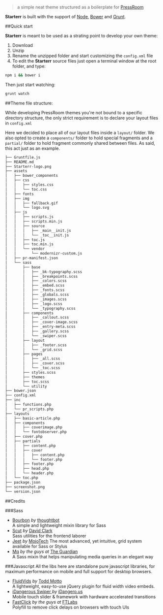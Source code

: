 > a simple neat theme structured as a boilerplate for [PressRoom](http://press-room.io)    

**Starterr** is built with the support of [Node](http://nodejs.org/), [Bower](http://bower.io/) and [Grunt](http://gruntjs.com/). 

##Quick start

**Starterr** is meant to be used as a strating point to develop your own theme:

1. Download
2. Unzip
3. Rename the unzipped folder and start customizing the `config.xml` file 
4. To edit the **Starterr** source files just open a terminal window at the root folder, and type:

```bash
npm i && bower i
```
Then just start watching:

```bash
grunt watch
```

##Theme file structure:

While developing PressRoom themes you're not bound to a specific directory structure, the only strict requirement is to declare your layout files in `config.xml`

Here we decided to place all of our layout files inside a `layout/` folder. We also opted to create a `components/` folder to hold special fragments and a `partial/` folder to hold fragment commonly shared between files. As said, this act just as an example. 

```bash
├── Gruntfile.js
├── README.md
├── Starterr-logo.png
├── assets
│   ├── bower_components
│   ├── css
│   │   ├── styles.css
│   │   └── toc.css
│   ├── fonts
│   ├── img
│   │   ├── fallback.gif
│   │   └── logo.svg
│   ├── js
│   │   ├── scripts.js
│   │   ├── scripts.min.js
│   │   ├── source
│   │   │   ├── _main__init.js
│   │   │   └── _toc__init.js
│   │   ├── toc.js
│   │   ├── toc.min.js
│   │   └── vendor
│   │       └── modernizr-custom.js
│   ├── pr-manifest.json
│   └── sass
│       ├── base
│       │   ├── _bk-typography.scss
│       │   ├── _breakpoints.scss
│       │   ├── _colors.scss
│       │   ├── _embed.scss
│       │   ├── _fonts.scss
│       │   ├── _globals.scss
│       │   ├── _images.scss
│       │   ├── _logo.scss
│       │   └── _typography.scss
│       ├── components
│       │   ├── _callout.scss
│       │   ├── _cover-image.scss
│       │   ├── _entry-meta.scss
│       │   ├── _gallery.scss
│       │   └── _swiper.scss
│       ├── layout
│       │   ├── _footer.scss
│       │   └── _grid.scss
│       ├── pages
│       │   ├── _all.scss
│       │   ├── _cover.scss
│       │   └── _toc.scss
│       ├── styles.scss
│       ├── themes
│       ├── toc.scss
│       └── utility
├── bower.json
├── config.xml
├── inc
│   ├── functions.php
│   └── pr_scripts.php
├── layouts
│   ├── basic-article.php
│   ├── components
│   │   ├── coverimage.php
│   │   └── fontobserver.php
│   ├── cover.php
│   ├── partials
│   │   ├── content.php
│   │   ├── cover
│   │   │   ├── content.php
│   │   │   └── footer.php
│   │   ├── footer.php
│   │   ├── head.php
│   │   └── header.php
│   └── toc.php
├── package.json
├── screenshot.png
└── version.json
```


##Credits


###Sass

- [Bourbon](https://github.com/thoughtbot/bourbon) *by* [thoughtbot](http://robots.thoughtbot.com/)    
A simple and lightweight mixin library for Sass
- [Scut](http://davidtheclark.github.io/scut/) *by* [David Clark](http://davidtheclark.com/)    
Sass utilities for the frontend laborer
- [Jeet](https://github.com/mojotech/jeet) *by* [MojoTech](http://www.mojotech.com/) 
The most advanced, yet intuitive, grid system available for Sass or Stylus 
- [Mq](https://github.com/guardian/sass-mq) *by the guys at* [The Guardian](http://www.theguardian.com/uk)     
A Sass mixin that helps manipulating media queries in an elegant way 


###Javascript
All the libs here are standalone pure javascript libraries, for maximum performance on mobile and full support for desktop browsers.

- [FluidVids](https://github.com/toddmotto/fluidvids) *by* [Todd Motto](http://toddmotto.com/)   
A lightweight, easy-to-use jQuery plugin for fluid width video embeds. 
- [iDangerous Swiper ](http://www.idangero.us/sliders/swiper/) *by* [iDangero.us](http://www.idangero.us/)  
Mobile touch slider & framework with hardware accelerated transitions
- [FastClick](https://github.com/ftlabs/fastclick) *by the guys at* [FTLabs](http://labs.ft.com/)   
Polyfill to remove click delays on browsers with touch UIs 
